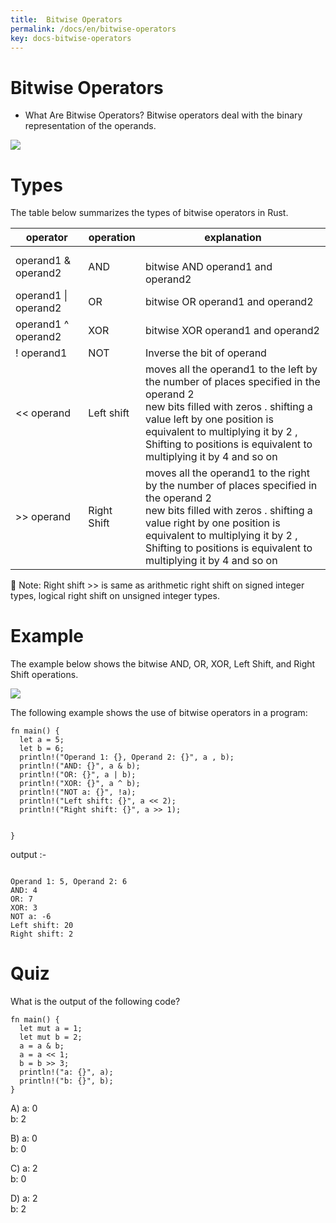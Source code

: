 ```yaml
---
title:  Bitwise Operators
permalink: /docs/en/bitwise-operators
key: docs-bitwise-operators
---
```



# Bitwise Operators

- What Are Bitwise Operators? 
Bitwise operators deal with the binary representation of the operands.


![](https://raw.githubusercontent.com/sangam14/RustLabs/master/img/bit-ops.png)



# Types 
The table below summarizes the types of bitwise operators in Rust.


| operator  	| operation  	| explanation 	|
|-	|-	|-	|
| operand1 & operand2 	| AND 	| <br>bitwise AND operand1 and operand2 	|
| operand1 \| operand2  	| OR 	| bitwise OR operand1 and operand2 	|
| operand1 ^ operand2   	| XOR 	| bitwise XOR operand1 and operand2 	|
|     ! operand1  	| NOT 	| Inverse the bit of operand  	|
| << operand  	| Left shift 	| moves all the operand1 to the left by the number of places specified in the operand 2 <br>new bits filled with zeros . shifting a value left by one position is equivalent to multiplying it by 2 ,<br>Shifting to positions is equivalent to multiplying it by 4 and so on  	|
| >> operand  	| Right Shift  	| moves all the operand1 to the right by the number of places specified in the operand 2 <br>new bits filled with zeros . shifting a value right by one position is equivalent to multiplying it by 2 ,<br>Shifting to positions is equivalent to multiplying it by 4 and so on 	|


📝 Note: Right shift >> is same as arithmetic right shift on signed integer types, logical right shift on unsigned integer types.

# Example 

The example below shows the bitwise AND, OR, XOR, Left Shift, and Right Shift operations.

![](https://raw.githubusercontent.com/sangam14/RustLabs/master/img/bitwise.png)

The following example shows the use of bitwise operators in a program:

```
fn main() {
  let a = 5;
  let b = 6;
  println!("Operand 1: {}, Operand 2: {}", a , b);
  println!("AND: {}", a & b);
  println!("OR: {}", a | b);
  println!("XOR: {}", a ^ b);
  println!("NOT a: {}", !a);
  println!("Left shift: {}", a << 2);
  println!("Right shift: {}", a >> 1);


}

```
output :- 
```

Operand 1: 5, Operand 2: 6
AND: 4
OR: 7
XOR: 3
NOT a: -6
Left shift: 20
Right shift: 2

```


# Quiz 

What is the output of the following code?
```
fn main() {
  let mut a = 1;
  let mut b = 2;
  a = a & b;
  a = a << 1;
  b = b >> 3;
  println!("a: {}", a);
  println!("b: {}", b); 
}

```

A) a: 0 <br>
   b: 2  <br>
   
B) a: 0  <br>
   b: 0  <br>

C) a: 2  <br>
   b: 0  <br>
   
D) a: 2  <br>
   b: 2  <br>





